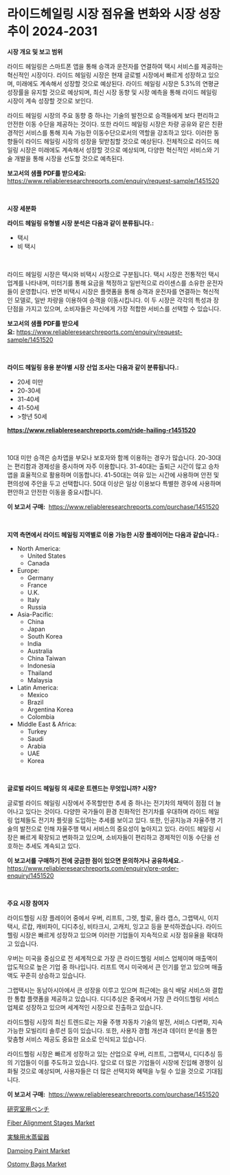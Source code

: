 <p><h1>라이드헤일링 시장 점유율 변화와 시장 성장 추이 2024-2031</h1></p><p><strong>시장 개요 및 보고 범위</strong></p>
<p><p>라이드 헤일링은 스마트폰 앱을 통해 승객과 운전자를 연결하여 택시 서비스를 제공하는 혁신적인 시장이다. 라이드 헤일링 시장은 현재 글로벌 시장에서 빠르게 성장하고 있으며, 미래에도 계속해서 성장할 것으로 예상된다. 라이드 헤일링 시장은 5.3%의 연평균 성장률을 유지할 것으로 예상되며, 최신 시장 동향 및 시장 예측을 통해 라이드 헤일링 시장이 계속 성장할 것으로 보인다.</p><p>라이드 헤일링 시장의 주요 동향 중 하나는 기술의 발전으로 승객들에게 보다 편리하고 안전한 이동 수단을 제공하는 것이다. 또한 라이드 헤일링 시장은 차량 공유와 같은 친환경적인 서비스를 통해 지속 가능한 이동수단으로서의 역할을 강조하고 있다. 이러한 동향들이 라이드 헤일링 시장의 성장을 뒷받침할 것으로 예상된다. 전체적으로 라이드 헤일링 시장은 미래에도 계속해서 성장할 것으로 예상되며, 다양한 혁신적인 서비스와 기술 개발을 통해 시장을 선도할 것으로 예측된다.</p></p>
<p><strong>보고서의 샘플 PDF를 받으세요:</strong> <a href="https://www.reliableresearchreports.com/enquiry/request-sample/1451520">https://www.reliableresearchreports.com/enquiry/request-sample/1451520</a></p>
<p>&nbsp;</p>
<p><strong>시장 세분화</strong></p>
<p><strong>라이드 헤일링 유형별 시장 분석은 다음과 같이 분류됩니다.:</strong></p>
<p><ul><li>택시</li><li>비 택시</li></ul></p>
<p>&nbsp;</p>
<p><p>라이드 헤일링 시장은 택시와 비택시 시장으로 구분됩니다. 택시 시장은 전통적인 택시 업계를 나타내며, 미터기를 통해 요금을 책정하고 일반적으로 라이센스를 소유한 운전자들이 운영합니다. 반면 비택시 시장은 플랫폼을 통해 승객과 운전자를 연결하는 혁신적인 모델로, 일반 차량을 이용하여 승객을 이동시킵니다. 이 두 시장은 각각의 특성과 장단점을 가지고 있으며, 소비자들은 자신에게 가장 적합한 서비스를 선택할 수 있습니다.</p></p>
<p><strong>보고서의 샘플 PDF를 받으세요:</strong>&nbsp;<a href="https://www.reliableresearchreports.com/enquiry/request-sample/1451520">https://www.reliableresearchreports.com/enquiry/request-sample/1451520</a></p>
<p>&nbsp;</p>
<p><strong> 라이드 헤일링 응용 분야별 시장 산업 조사는 다음과 같이 분류됩니다.:</strong></p>
<p><ul><li>20세 미만</li><li>20-30세</li><li>31-40세</li><li>41-50세</li><li>>향년 50세</li></ul></p>
<p><strong><a href="https://www.reliableresearchreports.com/ride-hailing-r1451520">https://www.reliableresearchreports.com/ride-hailing-r1451520</a></strong></p>
<p>&nbsp;</p>
<p><p>10대 미만 승객은 승차앱을 부모나 보호자와 함께 이용하는 경우가 많습니다. 20-30대는 편리함과 경제성을 중시하며 자주 이용합니다. 31-40대는 출퇴근 시간이 많고 승차앱을 효율적으로 활용하며 이동합니다. 41-50대는 여유 있는 시간에 사용하며 안전 및 편의성에 주안을 두고 선택합니다. 50대 이상은 일상 이용보다 특별한 경우에 사용하며 편안하고 안전한 이동을 중요시합니다.</p></p>
<p><strong>이 보고서 구매:</strong>&nbsp; <a href="https://www.reliableresearchreports.com/purchase/1451520">https://www.reliableresearchreports.com/purchase/1451520</a></p>
<p>&nbsp;</p>
<p><strong>지역 측면에서 라이드 헤일링 지역별로 이용 가능한 시장 플레이어는 다음과 같습니다.:</strong></p>
<p><ul>
    <li>
        North America:
        <ul>
            <li>United States</li>
            <li>Canada</li>
        </ul>
    </li>
    <li>
        Europe:
        <ul>
            <li>Germany</li>
            <li>France</li>
            <li>U.K.</li>
            <li>Italy</li>
            <li>Russia</li>
        </ul>
    </li>
    <li>
        Asia-Pacific:
        <ul>
            <li>China</li>
            <li>Japan</li>
            <li>South Korea</li>
            <li>India</li>
            <li>Australia</li>
            <li>China Taiwan</li>
            <li>Indonesia</li>
            <li>Thailand</li>
            <li>Malaysia</li>
        </ul>
    </li>
    <li>
        Latin America:
        <ul>
            <li>Mexico</li>
            <li>Brazil</li>
            <li>Argentina Korea</li>
            <li>Colombia</li>
        </ul>
    </li>
    <li>
        Middle East & Africa:
        <ul>
            <li>Turkey</li>
            <li>Saudi</li>
            <li>Arabia</li>
            <li>UAE</li>
            <li>Korea</li>
        </ul>
    </li>
    </ul></p>
<p>&nbsp;</p>
<p><strong>글로벌 라이드 헤일링 의 새로운 트렌드는 무엇입니까? 시장?</strong></p>
<p><p>글로벌 라이드 헤일링 시장에서 주목할만한 추세 중 하나는 전기차의 채택이 점점 더 늘어나고 있다는 것이다. 다양한 국가들이 환경 친화적인 전기차를 우대하며 라이드 헤일링 업체들도 전기차 플릿을 도입하는 추세를 보이고 있다. 또한, 인공지능과 자율주행 기술의 발전으로 인해 자율주행 택시 서비스의 중요성이 높아지고 있다. 라이드 헤일링 시장은 빠르게 확장되고 변화하고 있으며, 소비자들이 편리하고 경제적인 이동 수단을 선호하는 추세도 계속되고 있다.</p></p>
<p><strong>이 보고서를 구매하기 전에 궁금한 점이 있으면 문의하거나 공유하세요.</strong>- <a href="https://www.reliableresearchreports.com/enquiry/pre-order-enquiry/1451520">https://www.reliableresearchreports.com/enquiry/pre-order-enquiry/1451520</a></p>
<p>&nbsp;</p>
<p><strong>주요 시장 참여자</strong></p>
<p><p>라이드헬링 시장 플레이어 중에서 우버, 리프트, 그렛, 할로, 올라 캡스, 그랩택시, 이지택시, 르캅, 캐비파이, 디디추싱, 비타크시, 고캐치, 잉고고 등을 분석하겠습니다. 라이드헬링 시장은 빠르게 성장하고 있으며 이러한 기업들이 지속적으로 시장 점유율을 확대하고 있습니다.</p><p>우버는 미국을 중심으로 전 세계적으로 가장 큰 라이드헬링 서비스 업체이며 매출액이 압도적으로 높은 기업 중 하나입니다. 리프트 역시 미국에서 큰 인기를 얻고 있으며 매출액도 꾸준히 상승하고 있습니다.</p><p>그랩택시는 동남아시아에서 큰 성장을 이루고 있으며 최근에는 음식 배달 서비스와 결합한 통합 플랫폼을 제공하고 있습니다. 디디추싱은 중국에서 가장 큰 라이드헬링 서비스 업체로 성장하고 있으며 세계적인 시장으로 진출하고 있습니다.</p><p>라이드헬링 시장의 최신 트렌드로는 자율 주행 자동차 기술의 발전, 서비스 다변화, 지속 가능한 모빌리티 솔루션 등이 있습니다. 또한, 사용자 경험 개선과 데이터 분석을 통한 맞춤형 서비스 제공도 중요한 요소로 인식되고 있습니다.</p><p>라이드헬링 시장은 빠르게 성장하고 있는 산업으로 우버, 리프트, 그랩택시, 디디추싱 등의 기업들이 이를 주도하고 있습니다. 앞으로 더 많은 기업들이 시장에 진입해 경쟁이 심화될 것으로 예상되며, 사용자들은 더 많은 선택지와 혜택을 누릴 수 있을 것으로 기대됩니다.</p></p>
<p><strong>이 보고서 구매:</strong>&nbsp;&nbsp;<a href="https://www.reliableresearchreports.com/purchase/1451520">https://www.reliableresearchreports.com/purchase/1451520</a></p>
<p><p><a href="https://github.com/qwpelcjko9242629/Market-Research-Report-List-1/blob/main/626260322762.md">研究室用ベンチ</a></p><p><a href="https://view.publitas.com/reportprime-1/fiber-alignment-stages-market-trends-and-market-analysis-forecasted-for-period-2024-2031/">Fiber Alignment Stages Market</a></p><p><a href="https://github.com/gfggqjbfys368009/Market-Research-Report-List-1/blob/main/823444822763.md">実験用水蒸留器</a></p><p><a href="https://issuu.com/reportprime-2/docs/damping-paint-market-size-2030.pptx">Damping Paint Market</a></p><p><a href="https://github.com/eeaveuhhh/Market-Research-Report-List-2/blob/main/ostomy-bags-market.md">Ostomy Bags Market</a></p></p>